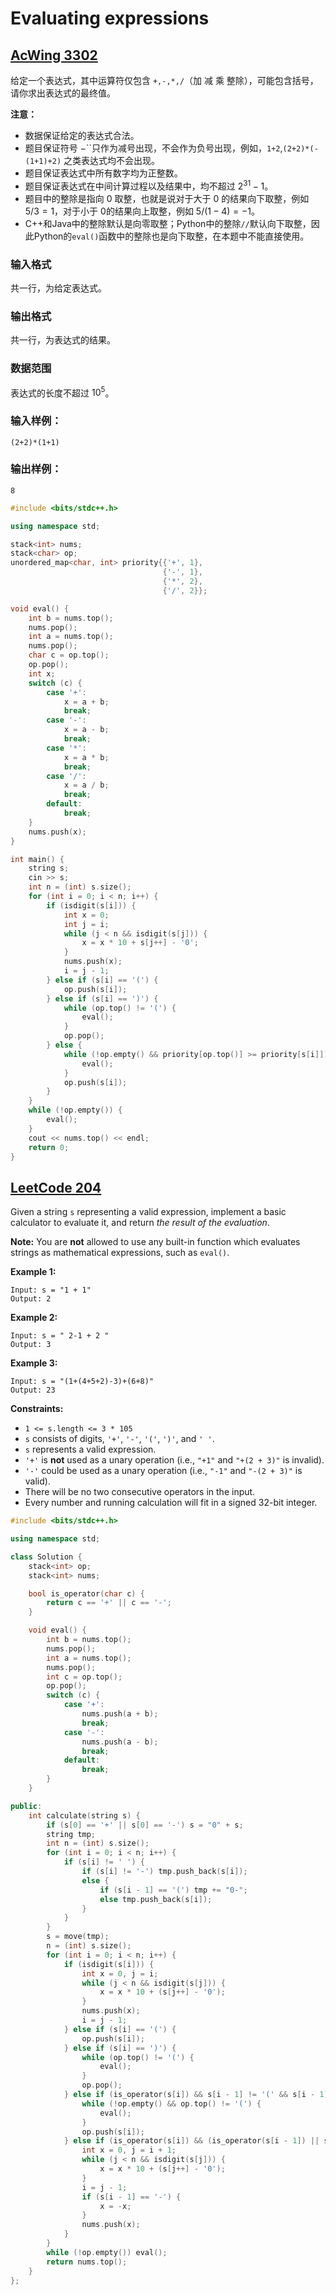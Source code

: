 # Evaluating expressions

## [AcWing 3302](https://www.acwing.com/problem/content/3305/)

给定一个表达式，其中运算符仅包含 `+,-,*,/`（加 减 乘 整除），可能包含括号，请你求出表达式的最终值。

**注意：**

- 数据保证给定的表达式合法。
- 题目保证符号 −``只作为减号出现，不会作为负号出现，例如，`1+2`,`(2+2)*(-(1+1)+2)` 之类表达式均不会出现。
- 题目保证表达式中所有数字均为正整数。
- 题目保证表达式在中间计算过程以及结果中，均不超过 $2^{31}-1$。
- 题目中的整除是指向 $0$ 取整，也就是说对于大于 $0$ 的结果向下取整，例如 $5/3=1$，对于小于 $0$的结果向上取整，例如 $5/(1−4)=−1$。
- C++和Java中的整除默认是向零取整；Python中的整除`//`默认向下取整，因此Python的`eval()`函数中的整除也是向下取整，在本题中不能直接使用。

### **输入格式**

共一行，为给定表达式。

### **输出格式**

共一行，为表达式的结果。

### **数据范围**

表达式的长度不超过 $10^5$。

### **输入样例：**

```
(2+2)*(1+1)
```

### **输出样例：**

```
8
```

```cpp
#include <bits/stdc++.h>

using namespace std;

stack<int> nums;
stack<char> op;
unordered_map<char, int> priority{{'+', 1},
                                  {'-', 1},
                                  {'*', 2},
                                  {'/', 2}};

void eval() {
    int b = nums.top();
    nums.pop();
    int a = nums.top();
    nums.pop();
    char c = op.top();
    op.pop();
    int x;
    switch (c) {
        case '+':
            x = a + b;
            break;
        case '-':
            x = a - b;
            break;
        case '*':
            x = a * b;
            break;
        case '/':
            x = a / b;
            break;
        default:
            break;
    }
    nums.push(x);
}

int main() {
    string s;
    cin >> s;
    int n = (int) s.size();
    for (int i = 0; i < n; i++) {
        if (isdigit(s[i])) {
            int x = 0;
            int j = i;
            while (j < n && isdigit(s[j])) {
                x = x * 10 + s[j++] - '0';
            }
            nums.push(x);
            i = j - 1;
        } else if (s[i] == '(') {
            op.push(s[i]);
        } else if (s[i] == ')') {
            while (op.top() != '(') {
                eval();
            }
            op.pop();
        } else {
            while (!op.empty() && priority[op.top()] >= priority[s[i]]) {
                eval();
            }
            op.push(s[i]);
        }
    }
    while (!op.empty()) {
        eval();
    }
    cout << nums.top() << endl;
    return 0;
}
```

## [LeetCode 204](https://leetcode.cn/problems/basic-calculator/)

Given a string `s` representing a valid expression, implement a basic calculator to evaluate it, and return *the result of the evaluation*.

**Note:** You are **not** allowed to use any built-in function which evaluates strings as mathematical expressions, such as `eval()`.

**Example 1:**

```
Input: s = "1 + 1"
Output: 2
```

**Example 2:**

```
Input: s = " 2-1 + 2 "
Output: 3
```

**Example 3:**

```
Input: s = "(1+(4+5+2)-3)+(6+8)"
Output: 23
```

**Constraints:**

- `1 <= s.length <= 3 * 105`
- `s` consists of digits, `'+'`, `'-'`, `'('`, `')'`, and `' '`.
- `s` represents a valid expression.
- `'+'` is **not** used as a unary operation (i.e., `"+1"` and `"+(2 + 3)"` is invalid).
- `'-'` could be used as a unary operation (i.e., `"-1"` and `"-(2 + 3)"` is valid).
- There will be no two consecutive operators in the input.
- Every number and running calculation will fit in a signed 32-bit integer.

```cpp
#include <bits/stdc++.h>

using namespace std;

class Solution {
    stack<int> op;
    stack<int> nums;

    bool is_operator(char c) {
        return c == '+' || c == '-';
    }

    void eval() {
        int b = nums.top();
        nums.pop();
        int a = nums.top();
        nums.pop();
        int c = op.top();
        op.pop();
        switch (c) {
            case '+':
                nums.push(a + b);
                break;
            case '-':
                nums.push(a - b);
                break;
            default:
                break;
        }
    }

public:
    int calculate(string s) {
        if (s[0] == '+' || s[0] == '-') s = "0" + s;
        string tmp;
        int n = (int) s.size();
        for (int i = 0; i < n; i++) {
            if (s[i] != ' ') {
                if (s[i] != '-') tmp.push_back(s[i]);
                else {
                    if (s[i - 1] == '(') tmp += "0-";
                    else tmp.push_back(s[i]);
                }
            }
        }
        s = move(tmp);
        n = (int) s.size();
        for (int i = 0; i < n; i++) {
            if (isdigit(s[i])) {
                int x = 0, j = i;
                while (j < n && isdigit(s[j])) {
                    x = x * 10 + (s[j++] - '0');
                }
                nums.push(x);
                i = j - 1;
            } else if (s[i] == '(') {
                op.push(s[i]);
            } else if (s[i] == ')') {
                while (op.top() != '(') {
                    eval();
                }
                op.pop();
            } else if (is_operator(s[i]) && s[i - 1] != '(' && s[i - 1] != '+' && s[i - 1] != '-') {
                while (!op.empty() && op.top() != '(') {
                    eval();
                }
                op.push(s[i]);
            } else if (is_operator(s[i]) && (is_operator(s[i - 1]) || s[i - 1] == '(')) {
                int x = 0, j = i + 1;
                while (j < n && isdigit(s[j])) {
                    x = x * 10 + (s[j++] - '0');
                }
                i = j - 1;
                if (s[i - 1] == '-') {
                    x = -x;
                }
                nums.push(x);
            }
        }
        while (!op.empty()) eval();
        return nums.top();
    }
};
```